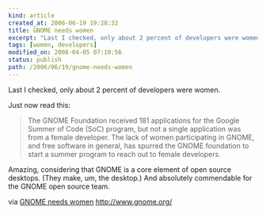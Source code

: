 ```yaml
---
kind: article
created_at: 2006-06-19 19:28:32
title: GNOME needs women
excerpt: "Last I checked, only about 2 percent of developers were women. "
tags: [women, developers]
modified_on: 2008-04-05 07:10:56
status: publish 
path: /2006/06/19/gnome-needs-women
---
```


Last I checked, only about 2 percent of developers were women. 

Just now read this: 

<blockquote   class="large">The GNOME Foundation received 181 applications for the Google Summer of Code (SoC) program, but not a single application was from a female developer. The lack of women participating in GNOME, and free software in general, has spurred the GNOME foundation to start a summer program to reach out to female developers.</blockquote>Amazing, considering that GNOME is a core element of open source desktops. (They make, um, the desktop.) And absolutely commendable for the GNOME open source team.  

via <a href="http://business.newsforge.com/article.pl?sid=06/06/15/2054202&from=rss">GNOME needs women</a>
http://www.gnome.org/